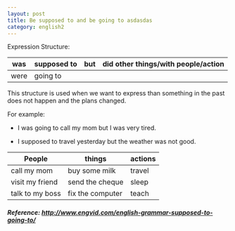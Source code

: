 ```yaml
---
layout: post
title: Be supposed to and be going to asdasdas
category: english2
---
```


Expression Structure:

| was  	| supposed to 	| but 	| did other things/with people/action 	|
|------	|-------------	|-----	|-------------------------------------	|
| were 	|   going to  	|     	|                                     	|

This structure is used when we want to express than something in the past does not happen and the plans changed.

For example:

- I was going to call my mom but I was very tired.

- I supposed to travel yesterday but the weather was not good.


| People          | things           | actions |
|-----------------|------------------|---------|
| call my mom     | buy some milk    | travel  |
| visit my friend | send the cheque  | sleep   |
| talk to my boss | fix the computer | teach   |


##### Reference: http://www.engvid.com/english-grammar-supposed-to-going-to/
